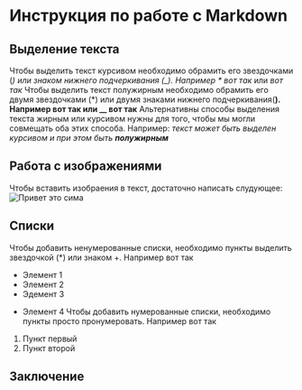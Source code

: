 #  Инструкция по работе с Markdown

## Выделение текста 
Чтобы выделить текст курсивом необходимо обрамить его звездочками (*) или знаком нижнего подчеркивания (_). Например * вот так* или _вот так_
Чтобы выделить текст полужирным необходимо обрамить его двумя звездочками (*) или двумя знаками нижнего подчеркивания(__). Например **вот так** или __ вот так__ 
Альтернативны способы выделения текста жирным или курсивом нужны для того, чтобы мы могли совмещать оба этих способа. Например: _текст может быть выделен курсивом и при этом быть **полужирным**_ 
## Работа с изображениями
Чтобы вставить изобраения в текст, достаточно написать слудующее:
![Привет это сима](sima.webp)
## Списки
Чтобы добавить ненумерованные списки, необходимо пункты выделить звездочкой (*) или знаком +. Например вот так
* Элемент 1 
* Элемент 2
* Эдемент 3 
+ Элемент 4
Чтобы добавить нумерованные списки, необходимо пункты просто пронумеровать. Например вот так
1. Пункт первый
2. Пункт второй 

## Заключение 
